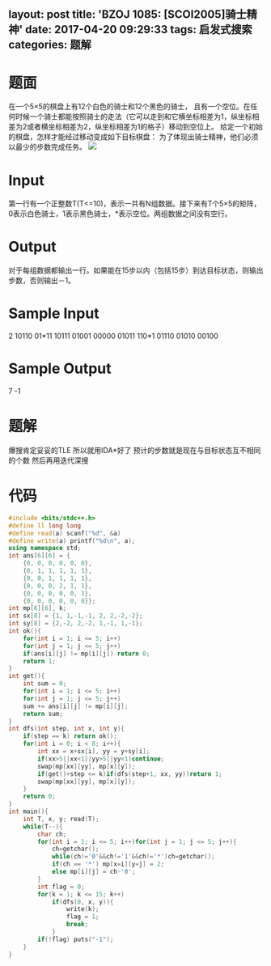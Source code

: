 layout: post
title: 'BZOJ 1085: [SCOI2005]骑士精神'
date: 2017-04-20 09:29:33
tags: 启发式搜索
categories: 题解
---
# 题面
在一个5×5的棋盘上有12个白色的骑士和12个黑色的骑士， 且有一个空位。在任何时候一个骑士都能按照骑士的走法（它可以走到和它横坐标相差为1，纵坐标相差为2或者横坐标相差为2，纵坐标相差为1的格子）移动到空位上。 给定一个初始的棋盘，怎样才能经过移动变成如下目标棋盘： 为了体现出骑士精神，他们必须以最少的步数完成任务。
![](http://www.lydsy.com/JudgeOnline/upload/201303/aa.jpg)

# Input
第一行有一个正整数T(T<=10)，表示一共有N组数据。接下来有T个5×5的矩阵，0表示白色骑士，1表示黑色骑士，\*表示空位。两组数据之间没有空行。


# Output
对于每组数据都输出一行。如果能在15步以内（包括15步）到达目标状态，则输出步数，否则输出－1。

# Sample Input
2
10110
01\*11
10111
01001
00000
01011
110\*1
01110
01010
00100

# Sample Output
7
-1

# 题解
爆搜肯定妥妥的TLE
所以就用IDA\*好了
预计的步数就是现在与目标状态互不相同的个数
然后再用迭代深搜

# 代码
```cpp
#include <bits/stdc++.h>
#define ll long long
#define read(a) scanf("%d", &a)
#define write(a) printf("%d\n", a);
using namespace std;
int ans[6][6] = {
	{0, 0, 0, 0, 0, 0},
	{0, 1, 1, 1, 1, 1},
	{0, 0, 1, 1, 1, 1},
	{0, 0, 0, 2, 1, 1},
	{0, 0, 0, 0, 0, 1},
	{0, 0, 0, 0, 0, 0}};
int mp[6][6], k;
int sx[8] = {1, 1,-1,-1, 2, 2,-2,-2};
int sy[8] = {2,-2, 2,-2, 1,-1, 1,-1};
int ok(){
	for(int i = 1; i <= 5; i++)
	for(int j = 1; j <= 5; j++)
	if(ans[i][j] != mp[i][j]) return 0;
	return 1;
}
int get(){
	int sum = 0;
	for(int i = 1; i <= 5; i++)
	for(int j = 1; j <= 5; j++)
	sum += ans[i][j] != mp[i][j];
	return sum;
}
int dfs(int step, int x, int y){
	if(step == k) return ok();
	for(int i = 0; i < 8; i++){
		int xx = x+sx[i], yy = y+sy[i];
		if(xx>5||xx<1||yy>5||yy<1)continue;
		swap(mp[xx][yy], mp[x][y]);
		if(get()+step <= k)if(dfs(step+1, xx, yy))return 1;
		swap(mp[xx][yy], mp[x][y]);
	}
	return 0;
}
int main(){
	int T, x, y; read(T);
	while(T--){
		char ch;
		for(int i = 1; i <= 5; i++)for(int j = 1; j <= 5; j++){
			ch=getchar();
			while(ch!='0'&&ch!='1'&&ch!='*')ch=getchar();
			if(ch == '*') mp[x=i][y=j] = 2;
			else mp[i][j] = ch-'0';
		}
		int flag = 0;
		for(k = 1; k <= 15; k++)
			if(dfs(0, x, y)){
				write(k);
				flag = 1;
				break;
			}
		if(!flag) puts("-1");
	}
}
```